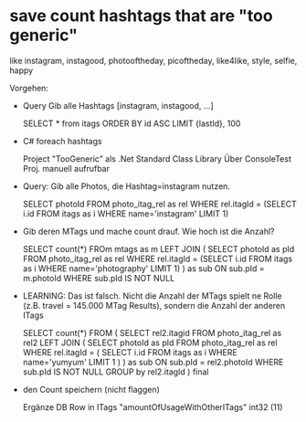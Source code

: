 # save count hashtags that are "too generic"

like instagram, instagood, photooftheday, picoftheday, like4like, style, selfie, happy


Vorgehen:
- Query Gib alle Hashtags [instagram, instagood, ...]

	SELECT * from itags ORDER BY id ASC LIMIT {lastId}, 100 

- C# foreach hashtags

	Project "TooGeneric" als .Net Standard Class Library
	Über ConsoleTest Proj. manuell aufrufbar

- Query: Gib alle Photos, die Hashtag=instagram nutzen.

	SELECT photoId
	FROM photo_itag_rel as rel
	WHERE rel.itagId =
	(SELECT i.id FROM itags as i WHERE name='instagram' LIMIT 1)
	
- Gib deren MTags und mache count drauf. Wie hoch ist die Anzahl?

	SELECT count(*)
	FROm mtags as m
	LEFT JOIN 
	(
		SELECT photoId as pId
		FROM photo_itag_rel as rel
		WHERE rel.itagId =
		(SELECT i.id FROM itags as i WHERE name='photography' LIMIT 1)
	) as sub ON sub.pId = m.photoId
	WHERE sub.pId IS NOT NULL
	
- LEARNING: Das ist falsch. Nicht die Anzahl der MTags spielt ne Rolle (z.B. travel = 145.000 MTag Results), sondern die Anzahl der anderen ITags

	SELECT count(*)
	FROM
	(
		SELECT rel2.itagid 
		FROM photo_itag_rel as rel2
		LEFT JOIN 
		(
			SELECT photoId as pId
			FROM photo_itag_rel as rel
			WHERE rel.itagId =
			(
				SELECT i.id FROM itags as i WHERE name='yumyum' LIMIT 1
			)
		) as sub ON sub.pId = rel2.photoId
		WHERE sub.pId IS NOT NULL
		GROUP by rel2.itagId
	) final

- den Count speichern (nicht flaggen)

	Ergänze DB Row in ITags "amountOfUsageWithOtherITags" int32 (11)
